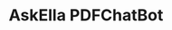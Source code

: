 ---
layout: single
title: "AskElla PDFChatBot"
permalink: /portfolio/chatbot/
author_profile: true
---